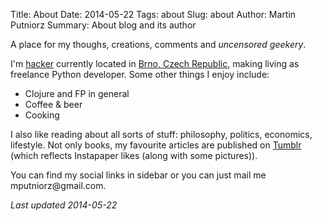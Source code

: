 Title: About
Date: 2014-05-22
Tags: about
Slug: about
Author: Martin Putniorz
Summary: About blog and its author

A place for my thoughs, creations, comments and *uncensored geekery*.

I'm [hacker](http://paulgraham.com/gba.html) currently located in [Brno, Czech Republic](https://www.google.cz/maps?q=Brno&amp;hl=cs&amp;sll=49.930008,15.369873&amp;sspn=4.108981,10.821533&amp;oq=Brn&amp;t=h&amp;brcurrent=5,0,0&amp;hnear=Brno&amp;z=11), making living as freelance Python developer. Some other things I enjoy include:

*   Clojure and FP in general
*   Coffee & beer
*   Cooking

I also like reading about all sorts of stuff: philosophy, politics, economics, lifestyle. Not only books, my favourite articles are published on [Tumblr](http://sputnikus.tumblr.com/) (which reflects Instapaper likes (along with some pictures)).

You can find my social links in sidebar or you can just mail me mputniorz<!-- >@. -->@<!-- gmail>@. -->gmail<!-- - ->@. gmail-->.<!-- @>@. -->com.

*Last updated 2014-05-22*